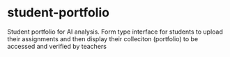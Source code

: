 # student-portfolio
Student portfolio for AI analysis. Form type interface for students to upload their assignments and then display their colleciton (portfolio) to be accessed and verified by teachers
